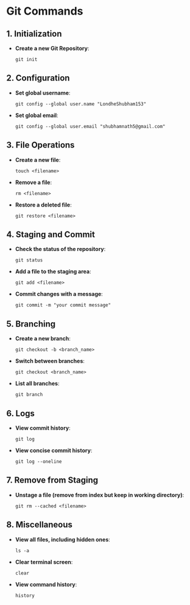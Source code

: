 # Git Commands

## 1. Initialization
- **Create a new Git Repository**:
  
  `git init`

## 2. Configuration
- **Set global username**:
  
  `git config --global user.name "LondheShubham153"`

- **Set global email**:
  
  `git config --global user.email "shubhamnath5@gmail.com"`

## 3. File Operations
- **Create a new file**:
  
  `touch <filename>`

- **Remove a file**:
  
  `rm <filename>`

- **Restore a deleted file**:
  
  `git restore <filename>`

## 4. Staging and Commit
- **Check the status of the repository**:
  
  `git status`

- **Add a file to the staging area**:
  
  `git add <filename>`

- **Commit changes with a message**:
  
  `git commit -m "your commit message"`

## 5. Branching
- **Create a new branch**:
  
  `git checkout -b <branch_name>`

- **Switch between branches**:
  
  `git checkout <branch_name>`

- **List all branches**:
  
  `git branch`

## 6. Logs
- **View commit history**:
  
  `git log`

- **View concise commit history**:
  
  `git log --oneline`

## 7. Remove from Staging
- **Unstage a file (remove from index but keep in working directory)**:
  
  `git rm --cached <filename>`

## 8. Miscellaneous
- **View all files, including hidden ones**:
  
  `ls -a`

- **Clear terminal screen**:
  
  `clear`

- **View command history**:
  
  `history`
